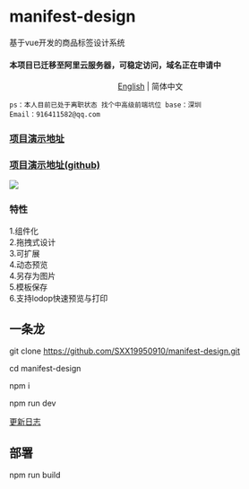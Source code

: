 # manifest-design
基于vue开发的商品标签设计系统
#### 本项目已迁移至阿里云服务器，可稳定访问，域名正在申请中
<div align="center"><a href="./README-en.md">English</a> | 简体中文</div>

``ps：本人目前已处于离职状态 找个中高级前端坑位 base：深圳``<br>
``Email：916411582@qq.com``

### [项目演示地址](https://shixiaoxi.cn)

### [项目演示地址(github)](https://sxx19950910.github.io/manifest-design/)

[![](https://120.24.218.188/design/demo.png)]()

### 特性
1.组件化<br/>
2.拖拽式设计<br/>
3.可扩展<br/>
4.动态预览<br/>
4.另存为图片<br/>
5.模板保存<br/>
6.支持lodop快速预览与打印<br/>

## 一条龙
git clone https://github.com/SXX19950910/manifest-design.git <br/>

cd manifest-design<br/>

npm i<br/>

npm run dev

[更新日志](https://github.com/SXX19950910/manifest-design/blob/master/LOG.md)

## 部署
npm run build
